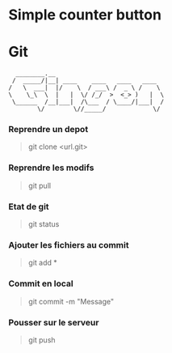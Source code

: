 # Simple counter button

# Git
```
  ________.__                              
 /  _____/|__| ____    ____   ____   ____  
/   \  ___|  |/    \  / ___\ /  _ \ /    \ 
\    \_\  \  |   |  \/ /_/  >  <_> )   |  \
 \______  /__|___|  /\___  / \____/|___|  /
        \/        \//_____/             \/ 

```

### Reprendre un depot
> git clone <url.git>

### Reprendre les modifs
> git pull

### Etat de git 
> git status

### Ajouter les fichiers au commit
> git add *

### Commit en local
> git commit -m "Message"

### Pousser sur le serveur
> git push
